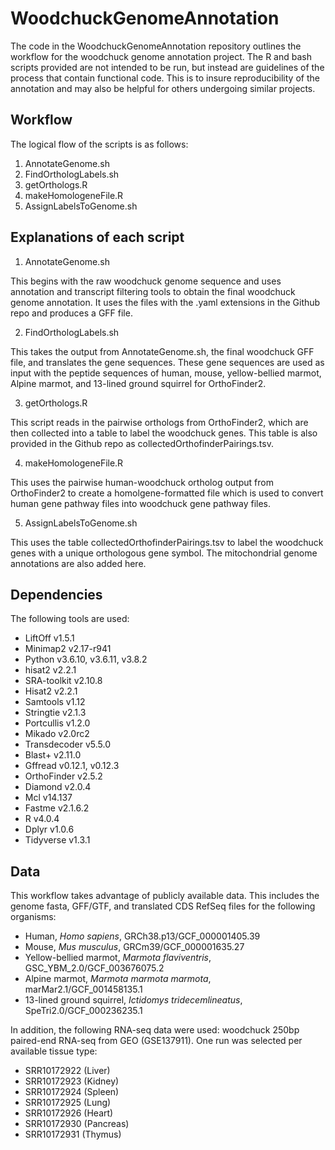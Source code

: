 # WoodchuckGenomeAnnotation

The code in the WoodchuckGenomeAnnotation repository outlines the workflow for the woodchuck genome annotation project. The R and bash scripts provided are not intended to be run, but instead are guidelines of the process that contain functional code. This is to insure reproducibility of the annotation and may also be helpful for others undergoing similar projects.

## Workflow

The logical flow of the scripts is as follows:
1. AnnotateGenome.sh
2. FindOrthologLabels.sh
3. getOrthologs.R
4. makeHomologeneFile.R
5. AssignLabelsToGenome.sh

## Explanations of each script

1. AnnotateGenome.sh

This begins with the raw woodchuck genome sequence and uses annotation and transcript filtering tools to obtain the final woodchuck genome annotation. It uses the files with the .yaml extensions in the Github repo and produces a GFF file.

2. FindOrthologLabels.sh

This takes the output from AnnotateGenome.sh, the final woodchuck GFF file, and translates the gene sequences. These gene sequences are used as input with the peptide sequences of human, mouse, yellow-bellied marmot, Alpine marmot, and 13-lined ground squirrel for OrthoFinder2.

3. getOrthologs.R

This script reads in the pairwise orthologs from OrthoFinder2, which are then collected into a table to label the woodchuck genes. This table is also provided in the Github repo as collectedOrthofinderPairings.tsv.

4. makeHomologeneFile.R

This uses the pairwise human-woodchuck ortholog output from OrthoFinder2 to create a homolgene-formatted file which is used to convert human gene pathway files into woodchuck gene pathway files.

5. AssignLabelsToGenome.sh

This uses the table collectedOrthofinderPairings.tsv to label the woodchuck genes with a unique orthologous gene symbol. The mitochondrial genome annotations are also added here.

## Dependencies

The following tools are used:
- LiftOff v1.5.1
- Minimap2 v2.17-r941
- Python v3.6.10, v3.6.11, v3.8.2
- hisat2 v2.2.1
- SRA-toolkit v2.10.8
- Hisat2 v2.2.1
- Samtools v1.12
- Stringtie v2.1.3
- Portcullis v1.2.0
- Mikado v2.0rc2
- Transdecoder v5.5.0
- Blast+ v2.11.0
- Gffread v0.12.1, v0.12.3
- OrthoFinder v2.5.2
- Diamond v2.0.4
- Mcl v14.137
- Fastme v2.1.6.2
- R v4.0.4
- Dplyr v1.0.6
- Tidyverse v1.3.1

## Data

This workflow takes advantage of publicly available data. This includes the genome fasta, GFF/GTF, and translated CDS RefSeq files for the following organisms:
- Human, _Homo sapiens_, GRCh38.p13/GCF_000001405.39
- Mouse, _Mus musculus_, GRCm39/GCF_000001635.27
- Yellow-bellied marmot, _Marmota flaviventris_, GSC_YBM_2.0/GCF_003676075.2
- Alpine marmot, _Marmota marmota marmota_, marMar2.1/GCF_001458135.1
- 13-lined ground squirrel, _Ictidomys tridecemlineatus_, SpeTri2.0/GCF_000236235.1

In addition, the following RNA-seq data were used: woodchuck 250bp paired-end RNA-seq from GEO (GSE137911). One run was selected per available tissue type:
- SRR10172922 (Liver)
- SRR10172923 (Kidney)
- SRR10172924 (Spleen)
- SRR10172925 (Lung)
- SRR10172926 (Heart)
- SRR10172930 (Pancreas)
- SRR10172931 (Thymus)

